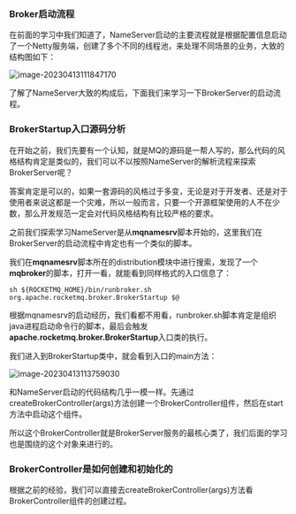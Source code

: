 ### Broker启动流程

在前面的学习中我们知道了，NameServer启动的主要流程就是根据配置信息启动了一个Netty服务端，创建了多个不同的线程池，来处理不同场景的业务，大致的结构图如下：

![image-20230413111847170](https://alex-img-1253982387.cos.ap-nanjing.myqcloud.com/Typora-wm/202304131118537.png)

了解了NameServer大致的构成后，下面我们来学习一下BrokerServer的启动流程。

### BrokerStartup入口源码分析

在开始之前，我们先要有一个认知，就是MQ的源码是一帮人写的，那么代码的风格结构肯定是类似的，我们可以不以按照NameServer的解析流程来探索BrokerServer呢？

答案肯定是可以的，如果一套源码的风格过于多变，无论是对于开发者、还是对于使用者来说这都是一个灾难，所以一般而言，只要一个开源框架使用的人不在少数，那么开发规范一定会对代码风格结构有比较严格的要求。

之前我们探索学习NameServer是从**mqnamesrv**脚本开始的，这里我们在BrokerServer的启动流程中肯定也有一个类似的脚本。

我们在**mqnamesrv**脚本所在的distribution模块中进行搜索，发现了一个**mqbroker**的脚本，打开一看，就能看到同样格式的入口信息了：

```
sh ${ROCKETMQ_HOME}/bin/runbroker.sh org.apache.rocketmq.broker.BrokerStartup $@
```

根据mqnamesrv的启动经历，我们看都不用看，runbroker.sh脚本肯定是组织java进程启动命令行的脚本，最后会触发**apache.rocketmq.broker.BrokerStartup**入口类的执行。

我们进入到BrokerStartup类中，就会看到入口的main方法：

![image-20230413113759030](https://alex-img-1253982387.cos.ap-nanjing.myqcloud.com/Typora-wm/202304131137066.png)

和NameServer启动的代码结构几乎一模一样。先通过createBrokerController(args)方法创建一个BrokerController组件，然后在start方法中启动这个组件。

所以这个BrokerController就是BrokerServer服务的最核心类了，我们后面的学习也是围绕的这个对象来进行的。

### BrokerController是如何创建和初始化的

根据之前的经验，我们可以直接去createBrokerController(args)方法看BrokerController组件的创建过程。

